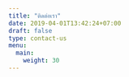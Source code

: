 ```yaml
---
title: "ติดต่อเรา"
date: 2019-04-01T13:42:24+07:00
draft: false
type: contact-us
menu:
  main:
    weight: 30
---
```


